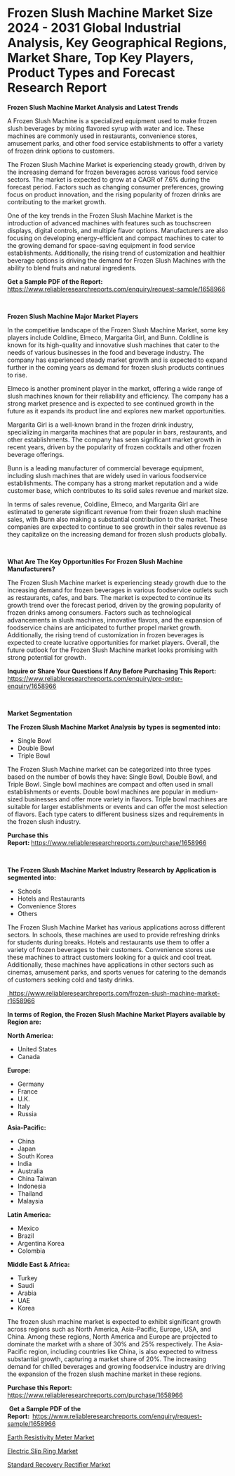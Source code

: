 <p><h1>Frozen Slush Machine Market Size 2024 - 2031 Global Industrial Analysis, Key Geographical Regions, Market Share, Top Key Players, Product Types and Forecast Research Report</h1></p><p><strong>Frozen Slush Machine Market Analysis and Latest Trends</strong></p>
<p><p>A Frozen Slush Machine is a specialized equipment used to make frozen slush beverages by mixing flavored syrup with water and ice. These machines are commonly used in restaurants, convenience stores, amusement parks, and other food service establishments to offer a variety of frozen drink options to customers.</p><p>The Frozen Slush Machine Market is experiencing steady growth, driven by the increasing demand for frozen beverages across various food service sectors. The market is expected to grow at a CAGR of 7.6% during the forecast period. Factors such as changing consumer preferences, growing focus on product innovation, and the rising popularity of frozen drinks are contributing to the market growth.</p><p>One of the key trends in the Frozen Slush Machine Market is the introduction of advanced machines with features such as touchscreen displays, digital controls, and multiple flavor options. Manufacturers are also focusing on developing energy-efficient and compact machines to cater to the growing demand for space-saving equipment in food service establishments. Additionally, the rising trend of customization and healthier beverage options is driving the demand for Frozen Slush Machines with the ability to blend fruits and natural ingredients.</p></p>
<p><strong>Get a Sample PDF of the Report:&nbsp;</strong> <a href="https://www.reliableresearchreports.com/enquiry/request-sample/1658966">https://www.reliableresearchreports.com/enquiry/request-sample/1658966</a></p>
<p>&nbsp;</p>
<p><strong>Frozen Slush Machine Major Market Players</strong></p>
<p><p>In the competitive landscape of the Frozen Slush Machine Market, some key players include Coldline, Elmeco, Margarita Girl, and Bunn. Coldline is known for its high-quality and innovative slush machines that cater to the needs of various businesses in the food and beverage industry. The company has experienced steady market growth and is expected to expand further in the coming years as demand for frozen slush products continues to rise.</p><p>Elmeco is another prominent player in the market, offering a wide range of slush machines known for their reliability and efficiency. The company has a strong market presence and is expected to see continued growth in the future as it expands its product line and explores new market opportunities.</p><p>Margarita Girl is a well-known brand in the frozen drink industry, specializing in margarita machines that are popular in bars, restaurants, and other establishments. The company has seen significant market growth in recent years, driven by the popularity of frozen cocktails and other frozen beverage offerings.</p><p>Bunn is a leading manufacturer of commercial beverage equipment, including slush machines that are widely used in various foodservice establishments. The company has a strong market reputation and a wide customer base, which contributes to its solid sales revenue and market size.</p><p>In terms of sales revenue, Coldline, Elmeco, and Margarita Girl are estimated to generate significant revenue from their frozen slush machine sales, with Bunn also making a substantial contribution to the market. These companies are expected to continue to see growth in their sales revenue as they capitalize on the increasing demand for frozen slush products globally.</p></p>
<p>&nbsp;</p>
<p><strong>What Are The Key Opportunities For Frozen Slush Machine Manufacturers?</strong></p>
<p><p>The Frozen Slush Machine market is experiencing steady growth due to the increasing demand for frozen beverages in various foodservice outlets such as restaurants, cafes, and bars. The market is expected to continue its growth trend over the forecast period, driven by the growing popularity of frozen drinks among consumers. Factors such as technological advancements in slush machines, innovative flavors, and the expansion of foodservice chains are anticipated to further propel market growth. Additionally, the rising trend of customization in frozen beverages is expected to create lucrative opportunities for market players. Overall, the future outlook for the Frozen Slush Machine market looks promising with strong potential for growth.</p></p>
<p><strong>Inquire or Share Your Questions If Any Before Purchasing This Report:</strong> <a href="https://www.reliableresearchreports.com/enquiry/pre-order-enquiry/1658966">https://www.reliableresearchreports.com/enquiry/pre-order-enquiry/1658966</a></p>
<p>&nbsp;</p>
<p><strong>Market Segmentation</strong></p>
<p><strong>The Frozen Slush Machine Market Analysis by types is segmented into:</strong></p>
<p><ul><li>Single Bowl</li><li>Double Bowl</li><li>Triple Bowl</li></ul></p>
<p><p>The Frozen Slush Machine market can be categorized into three types based on the number of bowls they have: Single Bowl, Double Bowl, and Triple Bowl. Single bowl machines are compact and often used in small establishments or events. Double bowl machines are popular in medium-sized businesses and offer more variety in flavors. Triple bowl machines are suitable for larger establishments or events and can offer the most selection of flavors. Each type caters to different business sizes and requirements in the frozen slush industry.</p></p>
<p><strong>Purchase this Report:&nbsp;</strong><a href="https://www.reliableresearchreports.com/purchase/1658966">https://www.reliableresearchreports.com/purchase/1658966</a></p>
<p>&nbsp;</p>
<p><strong>The Frozen Slush Machine Market Industry Research by Application is segmented into:</strong></p>
<p><ul><li>Schools</li><li>Hotels and Restaurants</li><li>Convenience Stores</li><li>Others</li></ul></p>
<p><p>The Frozen Slush Machine Market has various applications across different sectors. In schools, these machines are used to provide refreshing drinks for students during breaks. Hotels and restaurants use them to offer a variety of frozen beverages to their customers. Convenience stores use these machines to attract customers looking for a quick and cool treat. Additionally, these machines have applications in other sectors such as cinemas, amusement parks, and sports venues for catering to the demands of customers seeking cold and tasty drinks.</p></p>
<p><a href="https://www.reliableresearchreports.com/frozen-slush-machine-market-r1658966">&nbsp;https://www.reliableresearchreports.com/frozen-slush-machine-market-r1658966</a></p>
<p><strong>In terms of Region, the Frozen Slush Machine Market Players available by Region are:</strong></p>
<p>
    <p> <strong> North America: </strong>
        <ul>
            <li>United States</li>
            <li>Canada</li>
        </ul>
        </p> 
    <p> <strong> Europe: </strong>
        <ul>
            <li>Germany</li>
            <li>France</li>
            <li>U.K.</li>
            <li>Italy</li>
            <li>Russia</li>
        </ul>
        </p> 
    <p> <strong> Asia-Pacific: </strong>
        <ul>
            <li>China</li>
            <li>Japan</li>
            <li>South Korea</li>
            <li>India</li>
            <li>Australia</li>
            <li>China Taiwan</li>
            <li>Indonesia</li>
            <li>Thailand</li>
            <li>Malaysia</li>
        </ul>
        </p> 
    <p> <strong> Latin America: </strong>
        <ul>
            <li>Mexico</li>
            <li>Brazil</li>
            <li>Argentina Korea</li>
            <li>Colombia</li>
        </ul>
        </p> 
    <p> <strong> Middle East & Africa: </strong>
        <ul>
            <li>Turkey</li>
            <li>Saudi</li>
            <li>Arabia</li>
            <li>UAE</li>
            <li>Korea</li>
        </ul>
    </p>
    </p>
<p><p>The frozen slush machine market is expected to exhibit significant growth across regions such as North America, Asia-Pacific, Europe, USA, and China. Among these regions, North America and Europe are projected to dominate the market with a share of 30% and 25% respectively. The Asia-Pacific region, including countries like China, is also expected to witness substantial growth, capturing a market share of 20%. The increasing demand for chilled beverages and growing foodservice industry are driving the expansion of the frozen slush machine market in these regions.</p></p>
<p><strong>Purchase this Report: </strong><a href="https://www.reliableresearchreports.com/purchase/1658966">https://www.reliableresearchreports.com/purchase/1658966</a></p>
<p>&nbsp;<strong>Get a Sample PDF of the Report:&nbsp;&nbsp;</strong><a href="https://www.reliableresearchreports.com/enquiry/request-sample/1658966">https://www.reliableresearchreports.com/enquiry/request-sample/1658966</a></p>
<p><strong></strong></p>
<p><p><a href="https://github.com/nicoletavirag/Market-Research-Report-List-4/blob/main/earth-resistivity-meter-market.md">Earth Resistivity Meter Market</a></p><p><a href="https://github.com/janetchuadff364/Market-Research-Report-List-1/blob/main/electric-slip-ring-market.md">Electric Slip Ring Market</a></p><p><a href="https://github.com/btwcqfvq34/Market-Research-Report-List-1/blob/main/standard-recovery-rectifier-market.md">Standard Recovery Rectifier Market</a></p></p>